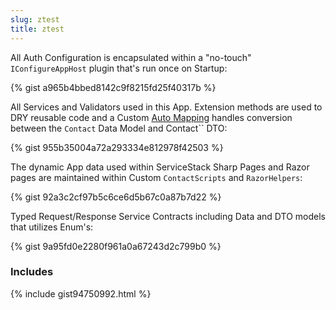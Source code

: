 ```yaml
---
slug: ztest
title: ztest
---
```


All Auth Configuration is encapsulated within a "no-touch" `IConfigureAppHost` plugin that's run once on Startup:

{% gist a965b4bbed8142c9f8215fd25f40317b %}

All Services and Validators used in this App. Extension methods are used to DRY reusable code and a Custom
[Auto Mapping](/auto-mapping) handles conversion between the `Contact` Data Model and Contact`` DTO:

{% gist 955b35004a72a293334e812978f42503 %}

The dynamic App data used within ServiceStack Sharp Pages and Razor pages are maintained within Custom `ContactScripts` and `RazorHelpers`:

{% gist 92a3c2cf97b5c6ce6d5b67c0a87b7d22 %}

Typed Request/Response Service Contracts including Data and DTO models that utilizes Enum's:

{% gist 9a95fd0e2280f961a0a67243d2c799b0 %}

### Includes

{% include gist94750992.html %}

